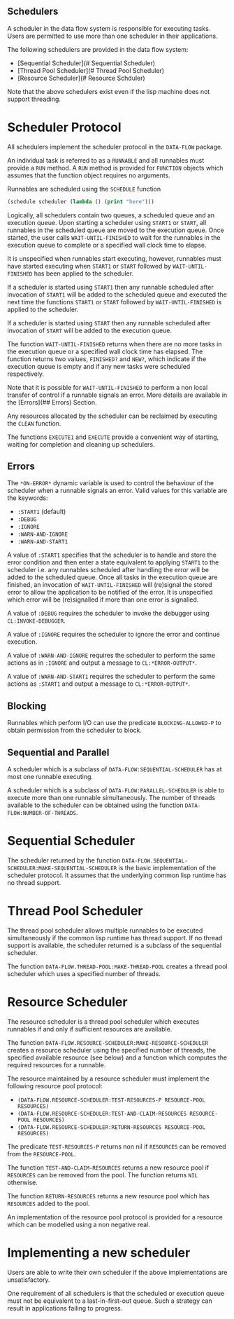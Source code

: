 Schedulers
----------

A scheduler in the data flow system is responsible for executing
tasks. Users are permitted to use more than one scheduler in their
applications.

The following schedulers are provided in the data flow system:
- [Sequential Scheduler](# Sequential Scheduler)
- [Thread Pool Scheduler](# Thread Pool Scheduler)
- [Resource Scheduler](# Resource Schduler)

Note that the above schedulers exist even if the lisp machine does not
support threading.

# Scheduler Protocol
All schedulers implement the scheduler protocol in the `DATA-FLOW`
package.

An individual task is referred to as a `RUNNABLE` and all runnables
must provide a `RUN` method. A `RUN` method is provided for `FUNCTION`
objects which assumes that the function object requires no arguments.

Runnables are scheduled using the `SCHEDULE` function
```lisp
(schedule scheduler (lambda () (print "here")))
```

Logically, all schedulers contain two queues, a scheduled queue and an
execution queue. Upon starting a scheduler using `START1` or `START`,
all runnables in the scheduled queue are moved to the execution
queue. Once started, the user calls `WAIT-UNTIL-FINISHED` to wait for
the runnables in the execution queue to complete or a specified wall
clock time to elapse.

It is unspecified when runnables start executing, however, runnables
must have started executing when `START1` or `START` followed by
`WAIT-UNTIL-FINISHED` has been applied to the scheduler.

If a scheduler is started using `START1` then any runnable scheduled
after invocation of `START1` will be added to the scheduled queue and
executed the next time the functions `START1` or `START` followed by
`WAIT-UNTIL-FINISHED` is applied to the scheduler.

If a scheduler is started using `START` then any runnable scheduled
after invocation of `START` will be added to the execution queue.

The function `WAIT-UNTIL-FINISHED` returns when there are no more
tasks in the execution queue or a specified wall clock time has
elapsed. The function returns two values, `FINISHED?` and `NEW?`,
which indicate if the execution queue is empty and if any new tasks
were scheduled respectively.

Note that it is possible for `WAIT-UNTIL-FINISHED` to perform a non
local transfer of control if a runnable signals an error. More details
are available in the [Errors](## Errors) Section.

Any resources allocated by the scheduler can be reclaimed by executing
the `CLEAN` function.

The functions `EXECUTE1` and `EXECUTE` provide a convenient way of
starting, waiting for completion and cleaning up schedulers.

## Errors

The `*ON-ERROR*` dynamic variable is used to control the behaviour of
the scheduler when a runnable signals an error. Valid values for this
variable are the keywords:
- `:START1` (default)
- `:DEBUG`
- `:IGNORE`
- `:WARN-AND-IGNORE`
- `:WARN-AND-START1`

A value of `:START1` specifies that the scheduler is to handle and
store the error condition and then enter a state equivalent to
applying `START1` to the scheduler i.e. any runnables scheduled after
handling the error will be added to the scheduled queue. Once all
tasks in the execution queue are finished, an invocation of
`WAIT-UNTIL-FINISHED` will (re)signal the stored error to allow the
application to be notified of the error. It is unspecified which error
will be (re)signalled if more than one error is signalled.

A value of `:DEBUG` requires the scheduler to invoke the debugger
using `CL:INVOKE-DEBUGGER`.

A value of `:IGNORE` requires the scheduler to ignore the error and
continue execution.

A value of `:WARN-AND-IGNORE` requires the scheduler to perform the
same actions as in `:IGNORE` and output a message to `CL:*ERROR-OUTPUT*`.

A value of `:WARN-AND-START1` requires the scheduler to perform the
same actions as `:START1` and output a message to
`CL:*ERROR-OUTPUT*`.

## Blocking

Runnables which perform I/O can use the predicate `BLOCKING-ALLOWED-P`
to obtain permission from the scheduler to block.

## Sequential and Parallel
A scheduler which is a subclass of `DATA-FLOW:SEQUENTIAL-SCHEDULER`
has at most one runnable executing.

A scheduler which is a subclass of `DATA-FLOW:PARALLEL-SCHEDULER` is
able to execute more than one runnable simultaneously. The number of
threads available to the scheduler can be obtained using the function
`DATA-FLOW:NUMBER-OF-THREADS`.

# Sequential Scheduler
The scheduler returned by the function
`DATA-FLOW.SEQUENTIAL-SCHEDULER:MAKE-SEQUENTIAL-SCHEDULER` is the
basic implementation of the scheduler protocol. It assumes that the
underlying common lisp runtime has no thread support.

# Thread Pool Scheduler
The thread pool scheduler allows multiple runnables to be executed
simultaneously if the common lisp runtime has thread support. If no
thread support is available, the scheduler returned is a subclass of
the sequential scheduler.

The function `DATA-FLOW.THREAD-POOL:MAKE-THREAD-POOL` creates a thread
pool scheduler which uses a specified number of threads.

# Resource Scheduler
The resource scheduler is a thread pool scheduler which executes
runnables if and only if sufficient resources are available.

The function `DATA-FLOW.RESOURCE-SCHEDULER:MAKE-RESOURCE-SCHEDULER`
creates a resource scheduler using the specified number of threads,
the specified available resource (see below) and a function which
computes the required resources for a runnable.

The resource maintained by a resource scheduler must implement the
following resource pool protocol:
- `(DATA-FLOW.RESOURCE-SCHEDULER:TEST-RESOURCES-P RESOURCE-POOL RESOURCES)`
- `(DATA-FLOW.RESOURCE-SCHEDULER:TEST-AND-CLAIM-RESOURCES RESOURCE-POOL RESOURCES)`
- `(DATA-FLOW.RESOURCE-SCHEDULER:RETURN-RESOURCES RESOURCE-POOL RESOURCES)`

The predicate `TEST-RESOURCES-P` returns non nil if `RESOURCES` can be
removed from the `RESOURCE-POOL`.

The function `TEST-AND-CLAIM-RESOURCES` returns a new resource pool if
`RESOURCES` can be removed from the pool. The function returns `NIL`
otherwise.

The function `RETURN-RESOURCES` returns a new resource pool which has
`RESOURCES` added to the pool.

An implementation of the resource pool protocol is provided for a
resource which can be modelled using a non negative real.

# Implementing a new scheduler
Users are able to write their own scheduler if the above
implementations are unsatisfactory.

One requirement of all schedulers is that the scheduled or execution
queue must not be equivalent to a last-in-first-out queue. Such a
strategy can result in applications failing to progress.
